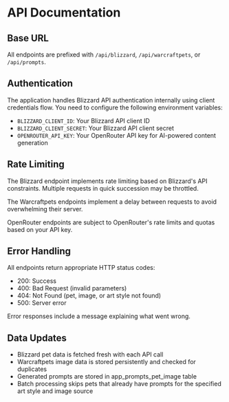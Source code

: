 # API Documentation

## Base URL

All endpoints are prefixed with `/api/blizzard`, `/api/warcraftpets`, or `/api/prompts`.

## Authentication

The application handles Blizzard API authentication internally using client credentials flow. You need to configure the following environment variables:

-   `BLIZZARD_CLIENT_ID`: Your Blizzard API client ID
-   `BLIZZARD_CLIENT_SECRET`: Your Blizzard API client secret
-   `OPENROUTER_API_KEY`: Your OpenRouter API key for AI-powered content generation

## Rate Limiting

The Blizzard endpoint implements rate limiting based on Blizzard's API constraints. Multiple requests in quick succession may be throttled.

The Warcraftpets endpoints implement a delay between requests to avoid overwhelming their server.

OpenRouter endpoints are subject to OpenRouter's rate limits and quotas based on your API key.

## Error Handling

All endpoints return appropriate HTTP status codes:

-   200: Success
-   400: Bad Request (invalid parameters)
-   404: Not Found (pet, image, or art style not found)
-   500: Server error

Error responses include a message explaining what went wrong.

## Data Updates

-   Blizzard pet data is fetched fresh with each API call
-   Warcraftpets image data is stored persistently and checked for duplicates
-   Generated prompts are stored in app_prompts_pet_image table
-   Batch processing skips pets that already have prompts for the specified art style and image source
